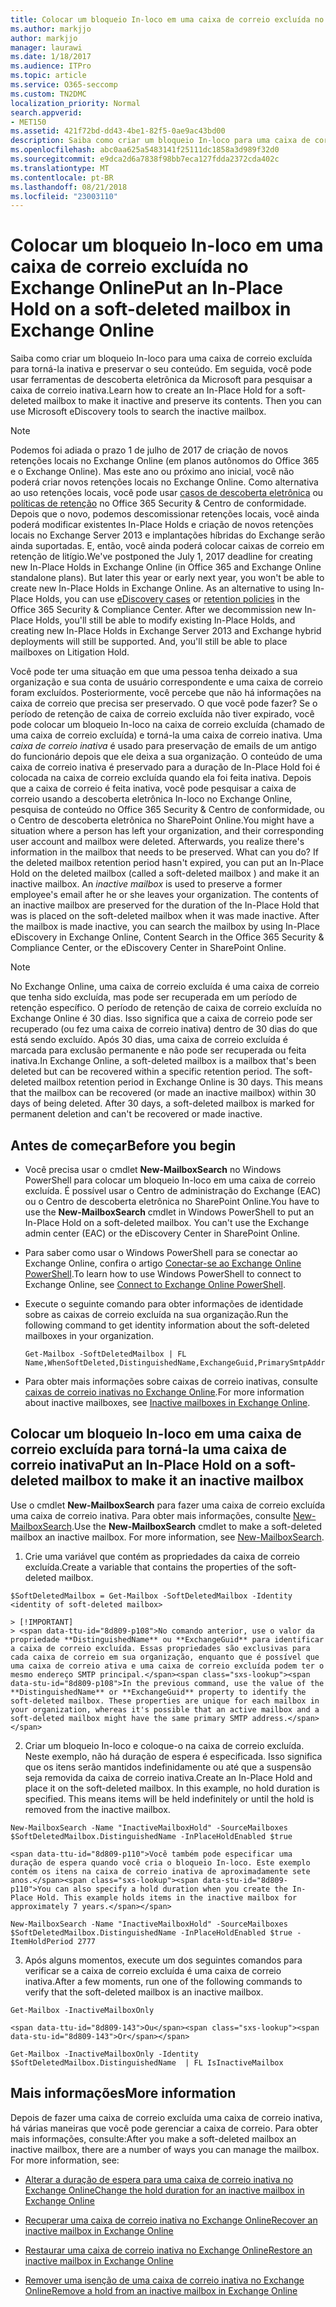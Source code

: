 ```yaml
---
title: Colocar um bloqueio In-loco em uma caixa de correio excluída no Exchange Online
ms.author: markjjo
author: markjjo
manager: laurawi
ms.date: 1/18/2017
ms.audience: ITPro
ms.topic: article
ms.service: O365-seccomp
ms.custom: TN2DMC
localization_priority: Normal
search.appverid:
- MET150
ms.assetid: 421f72bd-dd43-4be1-82f5-0ae9ac43bd00
description: Saiba como criar um bloqueio In-loco para uma caixa de correio excluída para torná-la inativa e preservar o seu conteúdo. Em seguida, você pode usar ferramentas de descoberta eletrônica da Microsoft para pesquisar a caixa de correio inativa.
ms.openlocfilehash: abc0aa625a5483141f25111dc1858a3d989f32d0
ms.sourcegitcommit: e9dca2d6a7838f98bb7eca127fdda2372cda402c
ms.translationtype: MT
ms.contentlocale: pt-BR
ms.lasthandoff: 08/21/2018
ms.locfileid: "23003110"
---
```

# <a name="put-an-in-place-hold-on-a-soft-deleted-mailbox-in-exchange-online"></a><span data-ttu-id="8d809-104">Colocar um bloqueio In-loco em uma caixa de correio excluída no Exchange Online</span><span class="sxs-lookup"><span data-stu-id="8d809-104">Put an In-Place Hold on a soft-deleted mailbox in Exchange Online</span></span>

<span data-ttu-id="8d809-p102">Saiba como criar um bloqueio In-loco para uma caixa de correio excluída para torná-la inativa e preservar o seu conteúdo. Em seguida, você pode usar ferramentas de descoberta eletrônica da Microsoft para pesquisar a caixa de correio inativa.</span><span class="sxs-lookup"><span data-stu-id="8d809-p102">Learn how to create an In-Place Hold for a soft-deleted mailbox to make it inactive and preserve its contents. Then you can use Microsoft eDiscovery tools to search the inactive mailbox.</span></span>
  
> [!NOTE]
> <span data-ttu-id="8d809-p103">Podemos foi adiada o prazo 1 de julho de 2017 de criação de novos retenções locais no Exchange Online (em planos autônomos do Office 365 e o Exchange Online). Mas este ano ou próximo ano inicial, você não poderá criar novos retenções locais no Exchange Online. Como alternativa ao uso retenções locais, você pode usar [casos de descoberta eletrônica](https://go.microsoft.com/fwlink/?linkid=780738) ou [políticas de retenção](https://go.microsoft.com/fwlink/?linkid=827811) no Office 365 Security &amp; Centro de conformidade. Depois que o novo, podemos descomissionar retenções locais, você ainda poderá modificar existentes In-Place Holds e criação de novos retenções locais no Exchange Server 2013 e implantações híbridas do Exchange serão ainda suportadas. E, então, você ainda poderá colocar caixas de correio em retenção de litígio.</span><span class="sxs-lookup"><span data-stu-id="8d809-p103">We've postponed the July 1, 2017 deadline for creating new In-Place Holds in Exchange Online (in Office 365 and Exchange Online standalone plans). But later this year or early next year, you won't be able to create new In-Place Holds in Exchange Online. As an alternative to using In-Place Holds, you can use [eDiscovery cases](https://go.microsoft.com/fwlink/?linkid=780738) or [retention policies](https://go.microsoft.com/fwlink/?linkid=827811) in the Office 365 Security &amp; Compliance Center. After we decommission new In-Place Holds, you'll still be able to modify existing In-Place Holds, and creating new In-Place Holds in Exchange Server 2013 and Exchange hybrid deployments will still be supported. And, you'll still be able to place mailboxes on Litigation Hold.</span></span> 
  
<span data-ttu-id="8d809-p104">Você pode ter uma situação em que uma pessoa tenha deixado a sua organização e sua conta de usuário correspondente e uma caixa de correio foram excluídos. Posteriormente, você percebe que não há informações na caixa de correio que precisa ser preservado. O que você pode fazer? Se o período de retenção de caixa de correio excluída não tiver expirado, você pode colocar um bloqueio In-loco na caixa de correio excluída (chamado de uma caixa de correio excluída) e torná-la uma caixa de correio inativa. Uma *caixa de correio inativa* é usado para preservação de emails de um antigo do funcionário depois que ele deixa a sua organização. O conteúdo de uma caixa de correio inativa é preservado para a duração de In-Place Hold foi é colocada na caixa de correio excluída quando ela foi feita inativa. Depois que a caixa de correio é feita inativa, você pode pesquisar a caixa de correio usando a descoberta eletrônica In-loco no Exchange Online, pesquisa de conteúdo no Office 365 Security &amp; Centro de conformidade, ou o Centro de descoberta eletrônica no SharePoint Online.</span><span class="sxs-lookup"><span data-stu-id="8d809-p104">You might have a situation where a person has left your organization, and their corresponding user account and mailbox were deleted. Afterwards, you realize there's information in the mailbox that needs to be preserved. What can you do? If the deleted mailbox retention period hasn't expired, you can put an In-Place Hold on the deleted mailbox (called a  soft-deleted mailbox ) and make it an inactive mailbox. An  *inactive mailbox*  is used to preserve a former employee's email after he or she leaves your organization. The contents of an inactive mailbox are preserved for the duration of the In-Place Hold that was is placed on the soft-deleted mailbox when it was made inactive. After the mailbox is made inactive, you can search the mailbox by using In-Place eDiscovery in Exchange Online, Content Search in the Office 365 Security &amp; Compliance Center, or the eDiscovery Center in SharePoint Online.</span></span> 
  
> [!NOTE]
> <span data-ttu-id="8d809-p105">No Exchange Online, uma caixa de correio excluída é uma caixa de correio que tenha sido excluída, mas pode ser recuperada em um período de retenção específico. O período de retenção de caixa de correio excluída no Exchange Online é 30 dias. Isso significa que a caixa de correio pode ser recuperado (ou fez uma caixa de correio inativa) dentro de 30 dias do que está sendo excluído. Após 30 dias, uma caixa de correio excluída é marcada para exclusão permanente e não pode ser recuperada ou feita inativa.</span><span class="sxs-lookup"><span data-stu-id="8d809-p105">In Exchange Online, a soft-deleted mailbox is a mailbox that's been deleted but can be recovered within a specific retention period. The soft-deleted mailbox retention period in Exchange Online is 30 days. This means that the mailbox can be recovered (or made an inactive mailbox) within 30 days of being deleted. After 30 days, a soft-deleted mailbox is marked for permanent deletion and can't be recovered or made inactive.</span></span> 
  
## <a name="before-you-begin"></a><span data-ttu-id="8d809-123">Antes de começar</span><span class="sxs-lookup"><span data-stu-id="8d809-123">Before you begin</span></span>
<span data-ttu-id="8d809-124"><a name="sectionSection0"> </a></span><span class="sxs-lookup"><span data-stu-id="8d809-124"></span></span>

- <span data-ttu-id="8d809-p106">Você precisa usar o cmdlet **New-MailboxSearch** no Windows PowerShell para colocar um bloqueio In-loco em uma caixa de correio excluída. É possível usar o Centro de administração do Exchange (EAC) ou o Centro de descoberta eletrônica no SharePoint Online.</span><span class="sxs-lookup"><span data-stu-id="8d809-p106">You have to use the **New-MailboxSearch** cmdlet in Windows PowerShell to put an In-Place Hold on a soft-deleted mailbox. You can't use the Exchange admin center (EAC) or the eDiscovery Center in SharePoint Online.</span></span> 
    
- <span data-ttu-id="8d809-127">Para saber como usar o Windows PowerShell para se conectar ao Exchange Online, confira o artigo [Conectar-se ao Exchange Online PowerShell](https://go.microsoft.com/fwlink/p/?linkid=396554).</span><span class="sxs-lookup"><span data-stu-id="8d809-127">To learn how to use Windows PowerShell to connect to Exchange Online, see [Connect to Exchange Online PowerShell](https://go.microsoft.com/fwlink/p/?linkid=396554).</span></span>
    
- <span data-ttu-id="8d809-128">Execute o seguinte comando para obter informações de identidade sobre as caixas de correio excluída na sua organização.</span><span class="sxs-lookup"><span data-stu-id="8d809-128">Run the following command to get identity information about the soft-deleted mailboxes in your organization.</span></span> 
    
  ```
  Get-Mailbox -SoftDeletedMailbox | FL Name,WhenSoftDeleted,DistinguishedName,ExchangeGuid,PrimarySmtpAddress
  ```

- <span data-ttu-id="8d809-129">Para obter mais informações sobre caixas de correio inativas, consulte [caixas de correio inativas no Exchange Online](http://technet.microsoft.com/library/2f2948c5-1c5a-4643-865c-b36e4ac1414b.aspx).</span><span class="sxs-lookup"><span data-stu-id="8d809-129">For more information about inactive mailboxes, see [Inactive mailboxes in Exchange Online](http://technet.microsoft.com/library/2f2948c5-1c5a-4643-865c-b36e4ac1414b.aspx).</span></span>
    
## <a name="put-an-in-place-hold-on-a-soft-deleted-mailbox-to-make-it-an-inactive-mailbox"></a><span data-ttu-id="8d809-130">Colocar um bloqueio In-loco em uma caixa de correio excluída para torná-la uma caixa de correio inativa</span><span class="sxs-lookup"><span data-stu-id="8d809-130">Put an In-Place Hold on a soft-deleted mailbox to make it an inactive mailbox</span></span>
<span data-ttu-id="8d809-131"><a name="sectionSection1"> </a></span><span class="sxs-lookup"><span data-stu-id="8d809-131"></span></span>

<span data-ttu-id="8d809-p107">Use o cmdlet **New-MailboxSearch** para fazer uma caixa de correio excluída uma caixa de correio inativa. Para obter mais informações, consulte [New-MailboxSearch](http://technet.microsoft.com/library/74303b47-bb49-407c-a43b-590356eae35c.aspx).</span><span class="sxs-lookup"><span data-stu-id="8d809-p107">Use the **New-MailboxSearch** cmdlet to make a soft-deleted mailbox an inactive mailbox. For more information, see [New-MailboxSearch](http://technet.microsoft.com/library/74303b47-bb49-407c-a43b-590356eae35c.aspx).</span></span>
  
1. <span data-ttu-id="8d809-134">Crie uma variável que contém as propriedades da caixa de correio excluída.</span><span class="sxs-lookup"><span data-stu-id="8d809-134">Create a variable that contains the properties of the soft-deleted mailbox.</span></span> 
    
  ```
  $SoftDeletedMailbox = Get-Mailbox -SoftDeletedMailbox -Identity <identity of soft-deleted mailbox>
  ```

    > [!IMPORTANT]
    > <span data-ttu-id="8d809-p108">No comando anterior, use o valor da propriedade **DistinguishedName** ou **ExchangeGuid** para identificar a caixa de correio excluída. Essas propriedades são exclusivas para cada caixa de correio em sua organização, enquanto que é possível que uma caixa de correio ativa e uma caixa de correio excluída podem ter o mesmo endereço SMTP principal.</span><span class="sxs-lookup"><span data-stu-id="8d809-p108">In the previous command, use the value of the **DistinguishedName** or **ExchangeGuid** property to identify the soft-deleted mailbox. These properties are unique for each mailbox in your organization, whereas it's possible that an active mailbox and a soft-deleted mailbox might have the same primary SMTP address.</span></span> 
  
2. <span data-ttu-id="8d809-p109">Criar um bloqueio In-loco e coloque-o na caixa de correio excluída. Neste exemplo, não há duração de espera é especificada. Isso significa que os itens serão mantidos indefinidamente ou até que a suspensão seja removida da caixa de correio inativa.</span><span class="sxs-lookup"><span data-stu-id="8d809-p109">Create an In-Place Hold and place it on the soft-deleted mailbox. In this example, no hold duration is specified. This means items will be held indefinitely or until the hold is removed from the inactive mailbox.</span></span>
    
  ```
  New-MailboxSearch -Name "InactiveMailboxHold" -SourceMailboxes $SoftDeletedMailbox.DistinguishedName -InPlaceHoldEnabled $true
  
  ```

    <span data-ttu-id="8d809-p110">Você também pode especificar uma duração de espera quando você cria o bloqueio In-loco. Este exemplo contém os itens na caixa de correio inativa de aproximadamente sete anos.</span><span class="sxs-lookup"><span data-stu-id="8d809-p110">You can also specify a hold duration when you create the In-Place Hold. This example holds items in the inactive mailbox for approximately 7 years.</span></span>
    
  ```
  New-MailboxSearch -Name "InactiveMailboxHold" -SourceMailboxes $SoftDeletedMailbox.DistinguishedName -InPlaceHoldEnabled $true -ItemHoldPeriod 2777
  ```

3. <span data-ttu-id="8d809-142">Após alguns momentos, execute um dos seguintes comandos para verificar se a caixa de correio excluída é uma caixa de correio inativa.</span><span class="sxs-lookup"><span data-stu-id="8d809-142">After a few moments, run one of the following commands to verify that the soft-deleted mailbox is an inactive mailbox.</span></span>
    
  ```
  Get-Mailbox -InactiveMailboxOnly
  ```

    <span data-ttu-id="8d809-143">Ou</span><span class="sxs-lookup"><span data-stu-id="8d809-143">Or</span></span>
    
  ```
  Get-Mailbox -InactiveMailboxOnly -Identity $SoftDeletedMailbox.DistinguishedName  | FL IsInactiveMailbox
  ```

## <a name="more-information"></a><span data-ttu-id="8d809-144">Mais informações</span><span class="sxs-lookup"><span data-stu-id="8d809-144">More information</span></span>
<span data-ttu-id="8d809-145"><a name="sectionSection2"> </a></span><span class="sxs-lookup"><span data-stu-id="8d809-145"></span></span>

<span data-ttu-id="8d809-p111">Depois de fazer uma caixa de correio excluída uma caixa de correio inativa, há várias maneiras que você pode gerenciar a caixa de correio. Para obter mais informações, consulte:</span><span class="sxs-lookup"><span data-stu-id="8d809-p111">After you make a soft-deleted mailbox an inactive mailbox, there are a number of ways you can manage the mailbox. For more information, see:</span></span>
  
- [<span data-ttu-id="8d809-148">Alterar a duração de espera para uma caixa de correio inativa no Exchange Online</span><span class="sxs-lookup"><span data-stu-id="8d809-148">Change the hold duration for an inactive mailbox in Exchange Online</span></span>](http://technet.microsoft.com/library/96eb634e-af2f-454e-8014-b698396811c4.aspx)
    
- [<span data-ttu-id="8d809-149">Recuperar uma caixa de correio inativa no Exchange Online</span><span class="sxs-lookup"><span data-stu-id="8d809-149">Recover an inactive mailbox in Exchange Online</span></span>](http://technet.microsoft.com/library/283838b4-66ba-4c34-b221-e1a3875e1d29.aspx)
    
- [<span data-ttu-id="8d809-150">Restaurar uma caixa de correio inativa no Exchange Online</span><span class="sxs-lookup"><span data-stu-id="8d809-150">Restore an inactive mailbox in Exchange Online</span></span>](http://technet.microsoft.com/library/1fb02feb-49e5-4485-aec5-9f1537b772b6.aspx)
    
- [<span data-ttu-id="8d809-151">Remover uma isenção de uma caixa de correio inativa no Exchange Online</span><span class="sxs-lookup"><span data-stu-id="8d809-151">Remove a hold from an inactive mailbox in Exchange Online</span></span>](http://technet.microsoft.com/library/930a98c3-cd81-4aaa-8e22-19714cb2b731.aspx)
    

